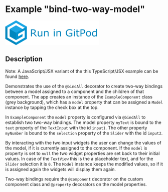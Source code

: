 # Example "bind-two-way-model"

[![GitPod Logo](../../doc/run-in-gitpod.png)](https://gitpod.io/#example=bind-two-way-model/https://github.com/eclipsesource/tabris-decorators/tree/master/examples/bind-two-way-model)

## Description

Note: A JavaScript/JSX variant of the this TypeScript/JSX example can be found [here](../bind-two-way-model-jsx).

Demonstrates the use of the `@bindAll` decorator to create two-way bindings between a model assigned to a component and the children of that component. The app creates an instance of the `ExampleComponent` class (grey background), which has a `model` property that can be assigned a `Model` instance by tapping the check box at the top.

In `ExampleComponent` the `model` property is configured via `@bindAll` to establish two two-way bindings. The model property `myText` is bound to the `text` property of the `TextInput` with the id `input1`. The other property `myNumber` is bound to the `selection` property of the `Slider` with the id `input2`.

By interacting with the two input widgets the user can change the values of the model, if it is currently assigned to the component. If the `model` is property is set to `null` the two widget properties are set back to their initial values. In case of the `TextView` this is the a placeholder text, and for the `Slider` selection it is `0`. The `Model` instance keeps the modified values, so if it is assigned again the widgets will display them again.

Two-way bindings require the `@component` decorator on the custom component class and `@property` decorators on the model properties.

